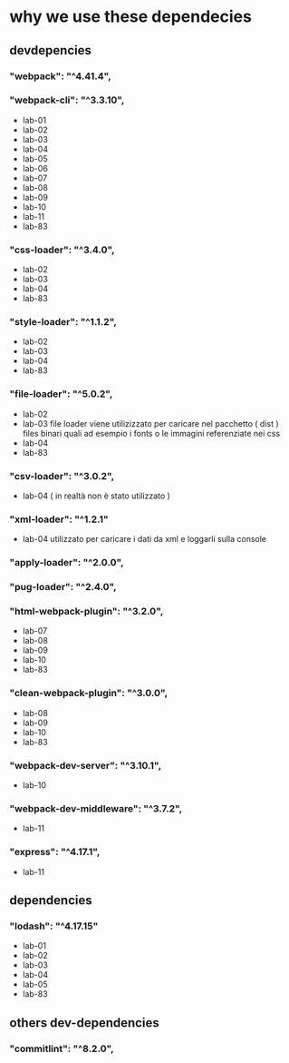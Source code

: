 # why we use these dependecies
## devdepencies 
<!-- WEBPACK  -->
###    "webpack": "^4.41.4",
###    "webpack-cli": "^3.3.10",
- lab-01
- lab-02
- lab-03
- lab-04
- lab-05
- lab-06
- lab-07
- lab-08
- lab-09
- lab-10
- lab-11
- lab-83

<!-- LOADERS -->

###     "css-loader": "^3.4.0",
- lab-02
- lab-03
- lab-04
- lab-83

###     "style-loader": "^1.1.2",
- lab-02
- lab-03
- lab-04
- lab-83

###     "file-loader": "^5.0.2",
- lab-02
- lab-03
file loader viene utilizizzato per caricare nel pacchetto ( dist ) files binari quali ad esempio i fonts o le immagini referenziate nei css
- lab-04
- lab-83


###    "csv-loader": "^3.0.2",
- lab-04 ( in realtà non è stato utilizzato )
###    "xml-loader": "^1.2.1"
- lab-04 
utilizzato per caricare i dati da xml e loggarli sulla console


###    "apply-loader": "^2.0.0",
###    "pug-loader": "^2.4.0",

<!-- PLUGINS -->

### "html-webpack-plugin": "^3.2.0",
- lab-07
- lab-08
- lab-09
- lab-10
- lab-83


### "clean-webpack-plugin": "^3.0.0",
- lab-08
- lab-09
- lab-10
- lab-83

<!-- DEVTOOLS -->
### "webpack-dev-server": "^3.10.1",
- lab-10

### "webpack-dev-middleware": "^3.7.2",
- lab-11

### "express": "^4.17.1",
- lab-11

## dependencies
###    "lodash": "^4.17.15" 
- lab-01
- lab-02
- lab-03
- lab-04
- lab-05
- lab-83

## others dev-dependencies
###    "commitlint": "^8.2.0",
